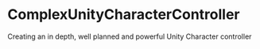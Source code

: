 # ComplexUnityCharacterController
 Creating an in depth, well planned and powerful Unity Character controller

